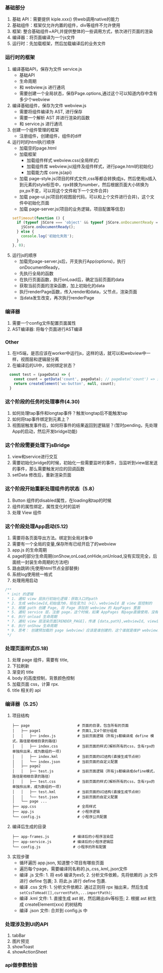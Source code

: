 ### 基础部分
1. 基础 API：需要提供 kiple.xxx() 供web调用native的能力
2. 基础组件：框架仅允许内置的组件，div等组件不允许使用
3. 框架: 整合基础组件+API,并提供整体的一些调用方式，依次进行页面的渲染
4. 编译器：将页面编译为一个js文件
5. 运行时：先加载框架，然后加载编译后的业务文件

### 运行时的框架
1. 编译基础API，保存为文件 service.js
    - 基础API
    - 生命周期
    - 和 webview.js 进行通讯
    - 需要创建一个全局状态，保存Page.options,通过这个可以知道内存中含有多少个webview
2. 编译基础组件，保存为文件 webview.js
    - 需要将组件编译为 AST, 进行保存
    - 需要一个解析 AST 并进行渲染的函数
    - 和 service.js 进行通讯
3. 创建一个组件管理的框架
    - 注册组件，创建组件，组件的diff
4. 运行时的html执行顺序
    - 加载空的page.html
    - 加载框架
      - 加载组件样式 webview.css(全局样式)
      - 加载组件库 webview.js(组件及组件样式，进行page.html的初始化)
      - 加载能力库 core.js(api)
    - 加载 page-style.js(项目的样式文件,css等都会转换成js，然后使用js插入到元素的style标签中，rpx转换为number，然后根据页面大小转换为px,px不变，可以将这个文件和下一个文件合并)
    - 加载 page-ui.js(项目的视图层代码，可以和上个文件进行合并)，这个文件中初始化页面
    - 加载 page-server.js(项目的业务逻辑，项目配置等信息)
    ```js
    setTimeout(function () {
      if (typeof jSCore === 'object' && typeof jSCore.onDocumentReady === 'function') {
        jSCore.onDocumentReady();
      } else {
        console.log('初始化失败');
      }
    }, 0);
    ```
5. 运行js的顺序
    - 加载完page-server.js后，开支执行App(options)，执行onDocumentReady，
    - 先执行全局的函数
    - 在执行页面函数，执行onLoad后，确定当前页面的data
    - 获取当前页面的渲染函数，加上初始化的data
    - 执行renderPage函数，传入render和data，父节点，渲染页面
    - 当data发生改变，再次执行renderPage
  
### 编译器
1. 需要一个config文件配置页面属性
2. AST编译器: 将每个页面进行AST编译


### Other
1. 在H5端，是否应该在worker中运行js，这样的话，就可以和webview中一样，视图层和逻辑层分离
2. 在编译后的UI中，如何绑定状态？
  ```js
    const test = (pageData) => {
      const count = getData('count', pageData); // pageData('count') => 通过一个getData的函数获取，getData 应该是从 Page(options) 中暴露出来的
      return createElement('wx-button', null, count);
    }
  ```


### 这个阶段的任务时处理事件(4.30)
1. 如何处理tap事件和longtap事件？触发longtap后不能触发tap
2. 如何将tap事件绑定到元素上？
3. 视图层触发事件后，如何将事件的结果返回到逻辑层？(暂时pending，先处理App的启动，然后开发bridge功能)

### 这个阶段需要处理下jsBridge
1. view和service进行交互
2. 需要初始化bridge的时候，初始化一些需要监听的事件，当监听到view层发送的事件，那么需要触发对应的回调函数
3. setData 修改后，重新渲染页面

### 这个阶段开始重新处理组件的状态（5.8）
1. Button 组件的disabled属性，在loading和tap的时候
2. 组件的属性绑定，属性变化时的监听
3. 处理 View 组件

### 这个阶段处理App启动(5.12)
1. 需要将各页面导出方法。绑定到全局对象中
2. 需要有一个全局的变量,保存所有已经开启了的webview
3. app.js 的生命周期
4. page的部分生命周期(onShow,onLoad,onHide,onUnload,没有实现完全，后面统一封装生命周期的方法吧)
5. 路由跳转(先使用html节点全部替换)
6. 系统log使用统一格式
7. 处理用用启动
  ```js
  /**
   * init 的逻辑
   * 1. 通知 view 层执行初始化逻辑：获取入口的path
   * 2. 生成 webviewId,初始值为0，现在变为1（+1），webviewId 是 view 层控制的
   * 3. 根据 path 创建 Page, 将 Page 添加到 webview 的 AppPages 里面
   * 5. 通知 service 层，注册 page，这个时候，如果 AppPages 有page直接使用，没有的话需要引入对应路由的逻辑代码，将将逻辑代码添加到 service 层里面的 AppPages 中
   * 6. 执行 onload 生命周期
   * 7. 通知 view 层渲染页面[RENDER_PAGE]，传递 {data,path},webviewId, view层可以根据data,webviewId,path，获得渲染函数，然后就可以结合data进行渲染了
   * 8. 执行 onShow 生命周期
   * 9. 思考： 创建预加载的 page（webview）应该是谁创建的，这个谁就是维护 webviewId 的那一方
   */
  ```
### 处理页面样式(5.18)
1. 处理 page 组件，需要有 title,
2. 下拉刷新
3. 渐变的 title
5. body 的高度控制，背景颜色控制
6. 加载页面 css，计算 rpx.
7. title 相关的 api

### 编译器（5.25）
1. 项目结构
    ```
    ├── page                      # 页面的目录，包含所有的页面
    │   ├── page1                 # 页面1,又4个部分组成
    │   │   ├── index.js          # 当前页面逻辑（所有js都编译成 define 模式，路径是相根目录的路径）
    │   │   ├── index.css         # 当前页面的样式(解析所有的css，含有rpx的单独拎出来，成为数组的一项)
    │   │   ├── index.kml         # 当前页面的UI结构(直接生成节点树)
    │   │   └── index.json        # 当前页面的自定义配置
    │   ├── page2        
    │   │   ├── test.js           # 当前页面逻辑（所有js都编译成define模式，路径是相根目录的路径）
    │   │   ├── test.css          # 当前页面的样式(解析所有的css，含有rpx的单独拎出来，成为数组的一项)
    │   │   ├── test.kml          # 当前页面的UI结构(直接生成节点树)
    │   │   └── test.json         # 当前页面的自定义配置    
    │   └── page ...              
    ├── app.css                   # 全局样式
    ├── app.js                    # 小程序逻辑
    └── config.js                 # 小程序公共配置
    ```
2. 编译后生成的目录
      ```
      ├── app-frames.js           # 编译后的小程序渲染层
      ├── app-service.js          # 编译后的小程序逻辑层
      └── config.js               # 小程序的所有配置
      ```
3.  实现步骤
    - 循环遍历 app.json, 知道整个项目有哪些页面
    - 遍历每个page，需要编译同名称的.js,.css,.kml,.json文件
    - 编译 .js 文件: 1. 将 es6 编译为es5; 2. 分析文件依赖，先将依赖的 .js 文件进行 define 包裹; 3. 将此.js 进行 define 包裹.
    - 编译 .css 文件: 1. 分析文件依赖2. 通过正则将 rpx 抽出来，然后生成 `setCssToHead([],currentPath,...importPath)`;
    - 编译 .kml 文件: 1. 直接生成 ast 树，然后踢出div等标签; 2. 根据 ast 树生成 createElement(xxx) 的树结构
    - 编译 .json 文件: 合并到 config.js 中


### 处理涉及到UI的API
1. tabBar
2. 图片预览
3. showToast
4. showActionSheet

### api做参数检验


